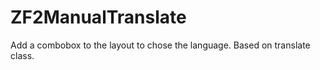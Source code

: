ZF2ManualTranslate
==================

Add a combobox to the layout to chose the language. Based on translate class.
